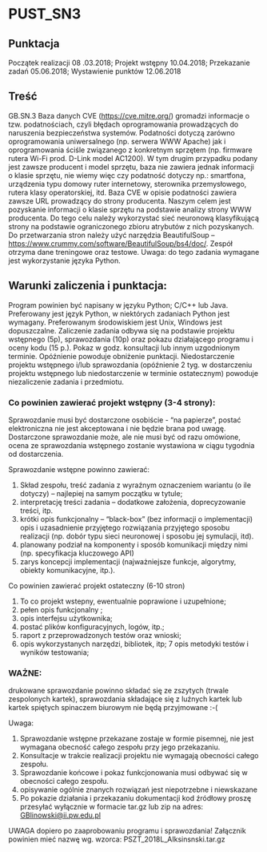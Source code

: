 # PUST_SN3

## Punktacja 
Początek realizacji
08 .03.2018; 
Projekt wstępny
10.04.2018; 
Przekazanie zadań
05.06.2018; 
Wystawienie punktów
12.06.2018

## Treść 

GB.SN.3
Baza danych CVE (https://cve.mitre.org/)  gromadzi informacje o tzw. podatnościach, czyli
błędach oprogramowania prowadzących do naruszenia bezpieczeństwa systemów. Podatności
dotyczą zarówno oprogramowania uniwersalnego (np. serwera WWW Apache) jak i
oprogramowania ściśle związanego z konkretnym sprzętem (np. firmware rutera Wi-Fi prod.
D-Link model AC1200). W tym drugim przypadku podany jest zawsze producent i model
sprzętu, baza nie zawiera jednak informacji o klasie sprzętu, nie wiemy więc czy podatność
dotyczy   np.:   smartfona,   urządzenia   typu   domowy   ruter   internetowy,   sterownika
przemysłowego, rutera klasy operatorskiej, itd. Baza CVE w opisie podatności zawiera
zawsze URL prowadzący do strony producenta. Naszym celem jest pozyskanie informacji o
klasie sprzętu na podstawie analizy strony WWW producenta.   Do tego celu należy
wykorzystać sieć neuronową klasyfikującą strony na podstawie ograniczonego zbioru
atrybutów z nich pozyskanych. Do przetwarzania stron należy użyć narzędzia BeautifulSoup
–   https://www.crummy.com/software/BeautifulSoup/bs4/doc/.   Zespół   otrzyma   dane
treningowe oraz testowe. Uwaga: do tego zadania wymagane jest wykorzystanie języka
Python.

## Warunki zaliczenia i punktacja:
Program powinien być napisany w języku Python; C/C++ lub Java. Preferowany jest język
Python, w niektórych zadaniach Python jest wymagany. Preferowanym środowiskiem jest
Unix, Windows jest dopuszczalne. Zaliczenie zadania odbywa się na podstawie projektu
wstępnego (5p), sprawozdania (10p) oraz pokazu działającego programu i oceny kodu (15 p.).
Pokaz   w godz. konsultacji lub innym uzgodnionym terminie.   Opóźnienie powoduje
obniżenie punktacji. Niedostarczenie projektu wstępnego i/lub sprawozdania (opóźnienie 2
tyg. w dostarczeniu projektu wstępnego lub niedostarczenie w terminie ostatecznym)
powoduje niezaliczenie zadania i przedmiotu.

### Co powinien zawierać projekt wstępny (3-4 strony):
Sprawozdanie musi być dostarczone osobiście - “na papierze”, postać elektroniczna nie jest
akceptowana i nie będzie brana pod uwagę. Dostarczone sprawozdanie może, ale nie musi
być od razu omówione, ocena ze sprawozdania wstępnego zostanie wystawiona w ciągu
tygodnia od dostarczenia.

Sprawozdanie wstępne powinno zawierać:
1. Skład zespołu, treść zadania z wyraźnym oznaczeniem wariantu (o ile dotyczy)
– najlepiej na samym początku w tytule;
2. interpretację treści zadania – dodatkowe założenia, doprecyzowanie treści, itp.
3. krótki opis funkcjonalny – “black-box” (bez informacji o implementacji)
opis i uzasadnienie przyjętego rozwiązania przyjętego sposobu realizacji (np.
dobór typu sieci neuronowej i sposobu jej symulacji, itd).
5. planowany podział na komponenty i sposób komunikacji między nimi (np.
specyfikacja kluczowego API)
6. zarys koncepcji implementacji (najważniejsze funkcje, algorytmy, obiekty
komunikacyjne, itp.).

Co powinien zawierać projekt ostateczny (6-10 stron)
1. To co projekt wstepny, ewentualnie poprawione i uzupełnione;
2. pełen opis funkcjonalny ;
3. opis interfejsu użytkownika;
4. postać plików konfiguracyjnych, logów, itp.;
5. raport z przeprowadzonych testów oraz wnioski;
6. opis wykorzystanych narzędzi, bibliotek, itp;
7 opis metodyki testów i wyników testowania;

### WAŻNE:
drukowane sprawozdanie powinno składać się ze zszytych (trwale 
zespolonych kartek), sprawozdania składające się z luźnych kartek lub kartek 
spiętych spinaczem biurowym nie będą przyjmowane :-( 

Uwaga:
1. Sprawozdanie wstępne przekazane zostaje w formie pisemnej, nie jest wymagana 
   obecność całego zespołu przy jego przekazaniu.
2. Konsultacje w trakcie realizacji projektu nie wymagają obecności całego zespołu.
3. Sprawozdanie końcowe i pokaz funkcjonowania musi odbywać się w obecności 
   całego zespołu.
4. opisywanie ogólnie znanych rozwiązań  jest niepotrzebne i niewskazane
5. Po pokazie działania i przekazaniu dokumentacji kod źródłowy proszę przesyłać 
   wyłącznie w formacie tar.gz lub zip na adres: GBlinowski@ii.pw.edu.pl
   
UWAGA
dopiero po zaaprobowaniu programu i sprawozdania! Załącznik powinien mieć nazwę
wg. wzorca: PSZT_2018L_AIksinsnski.tar.gz

